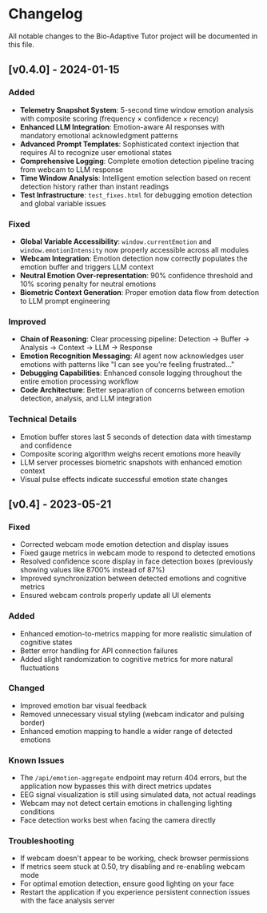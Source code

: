 # Changelog

All notable changes to the Bio-Adaptive Tutor project will be documented in this file.

## [v0.4.0] - 2024-01-15

### Added
- **Telemetry Snapshot System**: 5-second time window emotion analysis with composite scoring (frequency × confidence × recency)
- **Enhanced LLM Integration**: Emotion-aware AI responses with mandatory emotional acknowledgment patterns
- **Advanced Prompt Templates**: Sophisticated context injection that requires AI to recognize user emotional states
- **Comprehensive Logging**: Complete emotion detection pipeline tracing from webcam to LLM response
- **Time Window Analysis**: Intelligent emotion selection based on recent detection history rather than instant readings
- **Test Infrastructure**: `test_fixes.html` for debugging emotion detection and global variable issues

### Fixed
- **Global Variable Accessibility**: `window.currentEmotion` and `window.emotionIntensity` now properly accessible across all modules
- **Webcam Integration**: Emotion detection now correctly populates the emotion buffer and triggers LLM context
- **Neutral Emotion Over-representation**: 90% confidence threshold and 10% scoring penalty for neutral emotions
- **Biometric Context Generation**: Proper emotion data flow from detection to LLM prompt engineering

### Improved
- **Chain of Reasoning**: Clear processing pipeline: Detection → Buffer → Analysis → Context → LLM → Response
- **Emotion Recognition Messaging**: AI agent now acknowledges user emotions with patterns like "I can see you're feeling frustrated..."
- **Debugging Capabilities**: Enhanced console logging throughout the entire emotion processing workflow
- **Code Architecture**: Better separation of concerns between emotion detection, analysis, and LLM integration

### Technical Details
- Emotion buffer stores last 5 seconds of detection data with timestamp and confidence
- Composite scoring algorithm weighs recent emotions more heavily
- LLM server processes biometric snapshots with enhanced emotion context
- Visual pulse effects indicate successful emotion state changes

## [v0.4] - 2023-05-21

### Fixed
- Corrected webcam mode emotion detection and display issues
- Fixed gauge metrics in webcam mode to respond to detected emotions
- Resolved confidence score display in face detection boxes (previously showing values like 8700% instead of 87%)
- Improved synchronization between detected emotions and cognitive metrics
- Ensured webcam controls properly update all UI elements

### Added
- Enhanced emotion-to-metrics mapping for more realistic simulation of cognitive states
- Better error handling for API connection failures
- Added slight randomization to cognitive metrics for more natural fluctuations

### Changed
- Improved emotion bar visual feedback
- Removed unnecessary visual styling (webcam indicator and pulsing border)
- Enhanced emotion mapping to handle a wider range of detected emotions

### Known Issues
- The `/api/emotion-aggregate` endpoint may return 404 errors, but the application now bypasses this with direct metrics updates
- EEG signal visualization is still using simulated data, not actual readings
- Webcam may not detect certain emotions in challenging lighting conditions
- Face detection works best when facing the camera directly

### Troubleshooting
- If webcam doesn't appear to be working, check browser permissions
- If metrics seem stuck at 0.50, try disabling and re-enabling webcam mode
- For optimal emotion detection, ensure good lighting on your face
- Restart the application if you experience persistent connection issues with the face analysis server 